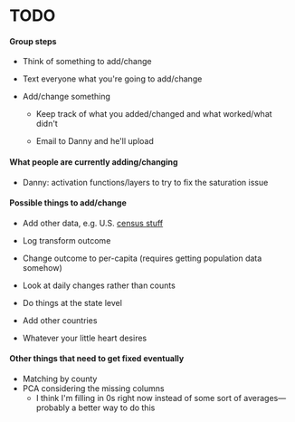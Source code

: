 # TODO



#### Group steps

- Think of something to add/change

- Text everyone what you're going to add/change

- Add/change something 

  - Keep track of what you added/changed and what worked/what didn't

  - Email to Danny and he'll upload

    
#### What people are currently adding/changing 

- Danny: activation functions/layers to try to fix the saturation issue 

#### Possible things to add/change

- Add other data, e.g. U.S. [census stuff](https://data.census.gov/cedsci/advanced?tid=GOVSTIMESERIES.CG00ORG01)

- Log transform outcome 

- Change outcome to per-capita (requires getting population data somehow)

- Look at daily changes rather than counts

- Do things at the state level

- Add other countries

- Whatever your little heart desires

  

#### Other things that need to get fixed eventually 

- Matching by county
- PCA considering the missing columns
  - I think I'm filling in 0s right now instead of some sort of averages—probably a better way to do this
